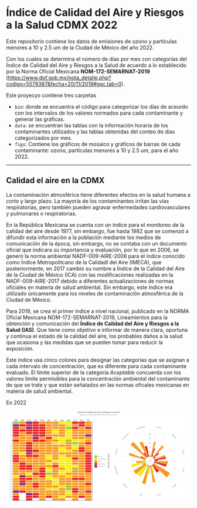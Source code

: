 # Índice de Calidad del Aire y Riesgos a la Salud CDMX 2022

Este repositorio contiene los datos de emisiones de ozono y partículas menores a 10 y 2.5 um de la Ciudad de México del año 2022.

Con los cuales se determina el número de días por mes con categorías del Índice de Calidad del Aire y Riesgos a la Salud de acuerdo a lo establecido por la Norma Oficial Mexicana **NOM-172-SEMARNAT-2019** (https://www.dof.gob.mx/nota_detalle.php?codigo=5579387&fecha=20/11/2019#gsc.tab=0).

Este proyecyo contiene tres carpetas
- `bin`: donde se encuentra el código para categorizar los días de aceurdo con los intervalos de los valores normados para cada contaminante y generar las gráficas.
- `data`: se encuentran las tablas con la información horaria de los contaminantes utilizados y las tablas obtenidas del conteo de días categorizados por mes.
- `figs`: Contiene los gráficos de mosaico y gráficos de barras de cada contaminante: ozono, partículas menores a 10 y 2.5 um, para el año 2022.

-------------

## Calidad el aire en la CDMX

La contaminación atmosférica tiene diferentes efectos en la salud humana a corto y largo plazo. La mayoría de los contaminantes irritan las vías respiratorias, pero también pueden agravar enfermedades cardiovasculares y pulmonares o respiratorias.

En la República Mexicana se cuenta con un índice para el monitoreo de la calidad del aire desde 1977, sin embargo, fue hasta 1982 que se comenzó a difundir esta información a la población mediante los medios de comunicación de la época, sin embargo, no se contaba con un documento oficial que indicara su importancia y evaluación, por lo que en 2006, se generó la norma ambiental NADF-009-AIRE-2006 para el índice conocido como Índice Metropolitcano de la Calidadl del Aire (IMECA), que posteriormente, en 2017 cambió su nombre a Índice de la Calidad del Aire de la Ciudad de México (ICA) con las modificaciones realizadas en la NADF-009-AIRE-2017 debido a diferentes actualizaciones de normas oficiales en materia de salud ambiental. Sin embargo, este índice era utilizado únicamente para los niveles de contaminación atmosférica de la Ciudad de México.

Para 2019, se crea el primer índice a nivel nacional, publicado en la NORMA Oficial Mexicana NOM-172-SEMARNAT-2019, Lineamientos para la obtención y comunicación del **Índice de Calidad del Aire y Riesgos a la Salud (IAS)**. Que tiene como objetivo e informar de manera clara, oportuna y continua el estado de la calidad del aire, los probables daños a la salud que ocasiona y las medidas que se pueden tomar para reducir la exposición.

Este índice usa cinco colores para designar las categorías que se asignan a cada intervalo de concentración, que es diferente para cada contaminante evaluado.
El límite superior de la categoría *Aceptable* concuerda con los valores límite permisibles para la concentración ambiental del contaminante de que se trate y que están señalados en las normas oficales mexicanas en materia de salud ambiental.

En 2022 

![conteo-ozono](https://github.com/bcsimat/conteos-IAS/blob/main/figs/todos_conteo_v2.png)
